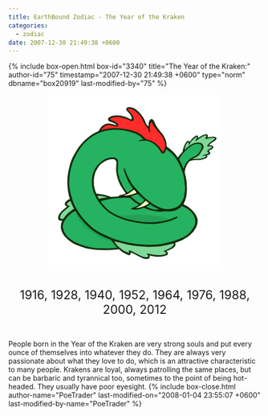```yaml
---
title: EarthBound Zodiac - The Year of the Kraken
categories:
  - zodiac
date: 2007-12-30 21:49:38 +0600
---
```

{% include box-open.html box-id="3340" title="The Year of the Kraken:" author-id="75" timestamp="2007-12-30 21:49:38 +0600" type="norm" dbname="box20919" last-modified-by="75" %}
<center><img src="krakensm2.png" title="Illustration by kota12" /><br /><br />

<font size="+2">1916, 1928, 1940, 1952, 1964, 1976, 1988, 2000, 2012</font></center><br />

People born in the Year of the Kraken are very strong souls and put every ounce of themselves into whatever they do. They are always very passionate about what they love to do, which is an attractive characteristic to many people. Krakens are loyal, always patrolling the same places, but can be barbaric and tyrannical too, sometimes to the point of being hot-headed. They usually have poor eyesight.
{% include box-close.html author-name="PoeTrader" last-modified-on="2008-01-04 23:55:07 +0600" last-modified-by-name="PoeTrader" %}
